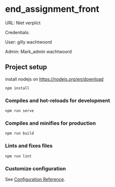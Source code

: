 # end_assignment_front
URL:
Niet verplict

Credentials:

User:
gilly
wachtwoord

Admin:
Mark_admin
wachtwoord

## Project setup

install nodejs on https://nodejs.org/en/download
```
npm install
```

### Compiles and hot-reloads for development
```
npm run serve
```

### Compiles and minifies for production
```
npm run build
```

### Lints and fixes files
```
npm run lint
```

### Customize configuration
See [Configuration Reference](https://cli.vuejs.org/config/).
